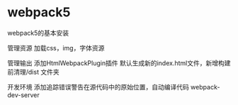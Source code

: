 # webpack5

webpack5的基本安装

管理资源
加载css，img，字体资源

管理输出
添加HtmlWebpackPlugin插件 默认生成新的index.html文件，新增构建前清理/dist 文件夹

开发环境
添加追踪错误警告在源代码中的原始位置，自动编译代码 webpack-dev-server